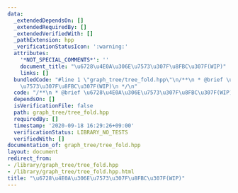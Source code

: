 ```yaml
---
data:
  _extendedDependsOn: []
  _extendedRequiredBy: []
  _extendedVerifiedWith: []
  _pathExtension: hpp
  _verificationStatusIcon: ':warning:'
  attributes:
    '*NOT_SPECIAL_COMMENTS*': ''
    document_title: "\u6728\u4E0A\u306E\u7573\u307F\u8FBC\u307F(WIP)"
    links: []
  bundledCode: "#line 1 \"graph_tree/tree_fold.hpp\"\n/**\n * @brief \u6728\u4E0A\u306E\
    \u7573\u307F\u8FBC\u307F(WIP)\n */\n"
  code: "/**\n * @brief \u6728\u4E0A\u306E\u7573\u307F\u8FBC\u307F(WIP)\n */"
  dependsOn: []
  isVerificationFile: false
  path: graph_tree/tree_fold.hpp
  requiredBy: []
  timestamp: '2020-09-18 16:29:26+09:00'
  verificationStatus: LIBRARY_NO_TESTS
  verifiedWith: []
documentation_of: graph_tree/tree_fold.hpp
layout: document
redirect_from:
- /library/graph_tree/tree_fold.hpp
- /library/graph_tree/tree_fold.hpp.html
title: "\u6728\u4E0A\u306E\u7573\u307F\u8FBC\u307F(WIP)"
---
```

